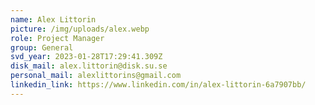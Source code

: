 ```yaml
---
name: Alex Littorin
picture: /img/uploads/alex.webp
role: Project Manager
group: General
svd_year: 2023-01-28T17:29:41.309Z
disk_mail: alex.littorin@disk.su.se
personal_mail: alexlittorins@gmail.com
linkedin_link: https://www.linkedin.com/in/alex-littorin-6a7907bb/
---
```


